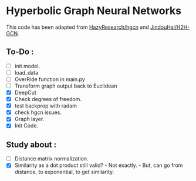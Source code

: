# Hyperbolic Graph Neural Networks
This code has been adapted from [HazyResearch/hgcn](https://github.com/HazyResearch/hgcn/tree/master) and [JindouHai/H2H-GCN](https://github.com/JindouDai/H2H-GCN/tree/main).

## To-Do :
 - [ ] init model.
 - [ ] load_data
 - [ ] OverRide function in main.py
 - [ ] Transform graph output back to Euclidean
 - [x] DeepCut
 - [x] Check degrees of freedom.
 - [x] test backprop with radam
 - [x] check hgcn issues.
 - [x] Graph layer.
 - [x] Init Code.

## Study about :
 - [ ] Distance matrix normalization.
 - [x] Similarity as a dot product still valid?
        - Not exactly.
        - But, can go from distance, to exponential, to get similarity.